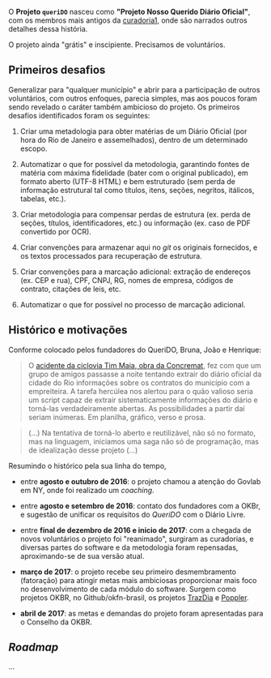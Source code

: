 O **Projeto `queriDO`** nasceu como  **"Projeto Nosso Querido Diário Oficial"**, com os membros mais antigos da [curadoria1](reports/curadoria001.md), onde são narrados outros detalhes dessa história.

O projeto ainda "grátis" e inscipiente. Precisamos de voluntários.

## Primeiros desafios

Generalizar para "qualquer município" e abrir para a participação de outros voluntários, com outros enfoques, parecia simples, mas aos poucos foram sendo revelado o caráter também ambicioso do projeto. Os primeiros desafios identificados foram os seguintes:

1. Criar uma metadologia para obter matérias de um Diário Oficial (por hora do Rio de Janeiro e assemelhados), dentro de um determinado escopo.

2. Automatizar o que for possível da metodologia, garantindo fontes de matéria com máxima fidelidade (bater com o original publicado), em formato aberto (UTF-8 HTML) e bem estruturado (sem perda de informação estrutural tal como títulos, itens, seções, negritos, itálicos, tabelas, etc.).

3. Criar metodologia para compensar perdas de estrutura (ex. perda de seções, títulos, identificadores, etc.) ou informação (ex. caso de PDF convertido por OCR).

4. Criar convenções para armazenar aqui no *git* os originais fornecidos, e os textos processados para recuperação de estrutura.

5. Criar convenções para a marcação adicional: extração de endereços (ex. CEP e rua), CPF, CNPJ, RG, nomes de empresa, códigos de contrato, citações de leis, etc.

6. Automatizar o que for possível no processo de marcação adicional.

## Histórico e motivações

Conforme colocado pelos fundadores do QueriDO, Bruna, João e Henrique:

> O [acidente da ciclovia Tim Maia, obra da Concremat](http://brasil.elpais.com/brasil/2016/04/21/politica/1461256688_847248.html), fez com que um grupo de amigos passasse a noite tentando extrair do diário oficial da cidade do Rio informações sobre os contratos do município com a empreiteira. A tarefa hercúlea nos alertou para o quão valioso seria um script capaz de extrair sistematicamente informações do diário e torná-las verdadeiramente abertas. As possibilidades a partir daí seriam inúmeras. Em planilha, gráfico, verso e prosa.

> (...) Na tentativa de torná-lo aberto e reutilizável, não só no formato, mas na linguagem, iniciamos uma saga não só de programação, mas de idealização desse projeto (...)

Resumindo o histórico pela sua linha do tempo,

*  entre **agosto e outubro de 2016**: o projeto chamou a atenção do Govlab em NY,  onde foi realizado um *coaching*.  

* entre  **agosto e setembro de 2016**: contato dos fundadores com a OKBr, e sugestão de unificar os requisitos do *QueriDO* com o Diário Livre.

* entre **final de dezembro de 2016 e inicio de 2017**: com a chegada de novos voluntários o projeto foi "reanimado", surgiram as curadorias, e diversas partes do software e da metodologia foram repensadas, aproximando-se de sua versão atual.

* **março de 2017**: o projeto recebe seu primeiro desmembramento (fatoração)  para atingir metas mais ambiciosas proporcionar mais foco no desenvolvimento de cada módulo do software. Surgem como projetos OKBR, no Github/okfn-brasil, os projetos [TrazDia](https://github.com/okfn-brasil/trazdia) e [Poppler](https://github.com/okfn-brasil/poppler).  

* **abril de 2017**: as metas e demandas do projeto foram apresentadas para o Conselho da OKBR.

## *Roadmap*

...
